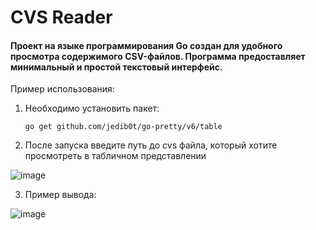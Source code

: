 
# CVS Reader
#### Проект на языке программирования Go создан для удобного просмотра содержимого CSV-файлов. Программа предоставляет минимальный и простой текстовый интерфейс.

Пример использования:
1. Необходимо установить пакет:

   `go get github.com/jedib0t/go-pretty/v6/table`
 
 2. После запуска введите путь до cvs файла, который хотите просмотреть в табличном представлении

![image](https://github.com/Saveliy12/cvs_reader/assets/104260621/1324047a-c5f7-4e72-9f7c-8752d90e6491)

3. Пример вывода:

![image](https://github.com/Saveliy12/cvs_reader/assets/104260621/4cc52b4b-0cfc-4994-ad7b-c35615121b92)


